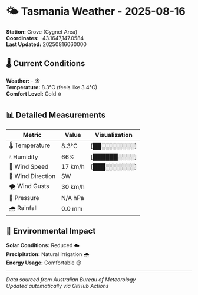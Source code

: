 # 🌤️ Tasmania Weather - 2025-08-16

**Station:** Grove (Cygnet Area)  
**Coordinates:** -43.1647,147.0584  
**Last Updated:** 20250816060000

## 🌡️ Current Conditions

**Weather:** - ☀️  
**Temperature:** 8.3°C (feels like 3.4°C)  
**Comfort Level:** Cold ❄️

## 📊 Detailed Measurements

| Metric | Value | Visualization |
|--------|-------|---------------|
| 🌡️ Temperature | 8.3°C | [██░░░░░░░░] |
| 💧 Humidity | 66% | [██████░░░░] |
| 💨 Wind Speed | 17 km/h | [███░░░░░░░] |
| 🧭 Wind Direction | SW | |
| 🌪️ Wind Gusts | 30 km/h | |
| 🔽 Pressure | N/A hPa | |
| 🌧️ Rainfall | 0.0 mm | |

## 🌱 Environmental Impact

**Solar Conditions:** Reduced ☁️  
**Precipitation:** Natural irrigation 🌧️  
**Energy Usage:** Comfortable 😌

---
*Data sourced from Australian Bureau of Meteorology*  
*Updated automatically via GitHub Actions*
